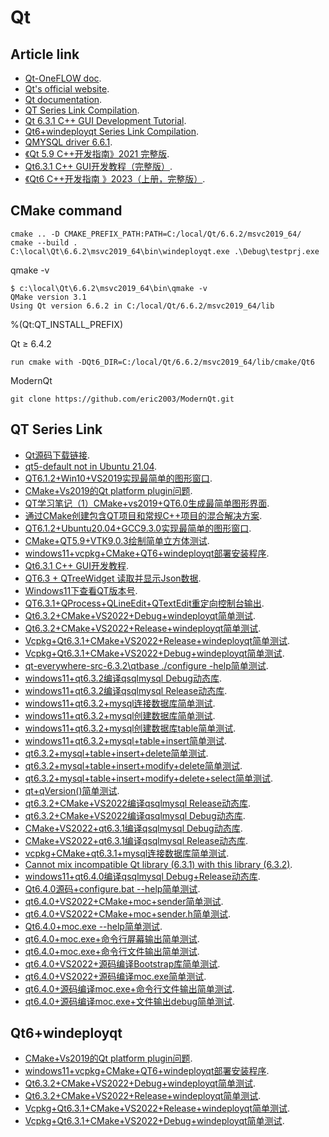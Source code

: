 # Qt

## Article link

-  [Qt-OneFLOW doc](https://eric2003.github.io/OneFLOW/qt.html).
-  [Qt's official website](https://www.qt.io/).
-  [Qt documentation](https://doc.qt.io/).
-  [QT Series Link Compilation](https://zhuanlan.zhihu.com/p/565066693/).
-  [Qt 6.3.1 C++ GUI Development Tutorial](https://zhuanlan.zhihu.com/p/565557087/).
-  [Qt6+windeployqt Series Link Compilation](https://zhuanlan.zhihu.com/p/566839520/).
-  [QMYSQL driver 6.6.1](https://github.com/thecodemonkey86/qt_mysql_driver/).
-  [《Qt 5.9 C++开发指南》2021 完整版](https://www.bilibili.com/video/BV1AX4y1w7Nt/).
-  [Qt6.3.1 C++ GUI开发教程（完整版）](https://www.bilibili.com/video/BV1G94y1Q7h6/).
-  [《Qt6 C++开发指南 》2023（上册，完整版）](https://www.bilibili.com/video/BV1km4y1k7CW/).



## CMake command

```
cmake .. -D CMAKE_PREFIX_PATH:PATH=C:/local/Qt/6.6.2/msvc2019_64/
cmake --build .
C:\local\Qt\6.6.2\msvc2019_64\bin\windeployqt.exe .\Debug\testprj.exe
```

qmake -v
```
$ c:\local\Qt\6.6.2\msvc2019_64\bin\qmake -v
QMake version 3.1
Using Qt version 6.6.2 in C:/local/Qt/6.6.2/msvc2019_64/lib
```

%(Qt:QT_INSTALL_PREFIX)

Qt ≥ 6.4.2
```
run cmake with -DQt6_DIR=C:/local/Qt/6.6.2/msvc2019_64/lib/cmake/Qt6
```

ModernQt
```
git clone https://github.com/eric2003/ModernQt.git
```

## QT Series Link

-  [Qt源码下载链接](https://download.qt.io/archive/qt/).
-  [qt5-default not in Ubuntu 21.04](https://zhuanlan.zhihu.com/p/443006210/).
-  [QT6.1.2+Win10+VS2019实现最简单的图形窗口](https://zhuanlan.zhihu.com/p/389417392/).
-  [CMake+Vs2019的Qt platform plugin问题](https://zhuanlan.zhihu.com/p/414017803/).
-  [QT学习笔记（1）CMake+vs2019+QT6.0生成最简单图形界面](https://zhuanlan.zhihu.com/p/400804242/).
-  [通过CMake创建包含QT项目和常规C++项目的混合解决方案](https://zhuanlan.zhihu.com/p/400900832/).
-  [QT6.1.2+Ubuntu20.04+GCC9.3.0实现最简单的图形窗口](https://zhuanlan.zhihu.com/p/389505697/).
-  [CMake+QT5.9+VTK9.0.3绘制简单立方体测试](https://zhuanlan.zhihu.com/p/405921252/).
-  [windows11+vcpkg+CMake+QT6+windeployqt部署安装程序](https://zhuanlan.zhihu.com/p/565057648/).
-  [Qt6.3.1 C++ GUI开发教程](https://zhuanlan.zhihu.com/p/565557087/).
-  [QT6.3 + QTreeWidget 读取并显示Json数据](https://zhuanlan.zhihu.com/p/566368801/).
-  [Windows11下查看QT版本号](https://zhuanlan.zhihu.com/p/566402975/).
-  [QT6.3.1+QProcess+QLineEdit+QTextEdit重定向控制台输出](https://zhuanlan.zhihu.com/p/566408821/).
-  [Qt6.3.2+CMake+VS2022+Debug+windeployqt简单测试](https://zhuanlan.zhihu.com/p/566777470/).
-  [Qt6.3.2+CMake+VS2022+Release+windeployqt简单测试](https://zhuanlan.zhihu.com/p/566822126/).
-  [Vcpkg+Qt6.3.1+CMake+VS2022+Release+windeployqt简单测试](https://zhuanlan.zhihu.com/p/566828832/).
-  [Vcpkg+Qt6.3.1+CMake+VS2022+Debug+windeployqt简单测试](https://zhuanlan.zhihu.com/p/566834738/).
-  [qt-everywhere-src-6.3.2\qtbase ./configure -help简单测试](https://zhuanlan.zhihu.com/p/566984107/).
-  [windows11+qt6.3.2编译qsqlmysql Debug动态库](https://zhuanlan.zhihu.com/p/567880829/).
-  [windows11+qt6.3.2编译qsqlmysql Release动态库](https://zhuanlan.zhihu.com/p/567883165/).
-  [windows11+qt6.3.2+mysql连接数据库简单测试](https://zhuanlan.zhihu.com/p/567935314/).
-  [windows11+qt6.3.2+mysql创建数据库简单测试](https://zhuanlan.zhihu.com/p/568180677/).
-  [windows11+qt6.3.2+mysql创建数据库table简单测试](https://zhuanlan.zhihu.com/p/568369643/).
-  [windows11+qt6.3.2+mysql+table+insert简单测试](https://zhuanlan.zhihu.com/p/568440378/).
-  [qt6.3.2+mysql+table+insert+delete简单测试](https://zhuanlan.zhihu.com/p/568451127/).
-  [qt6.3.2+mysql+table+insert+modify+delete简单测试](https://zhuanlan.zhihu.com/p/568457916/).
-  [qt6.3.2+mysql+table+insert+modify+delete+select简单测试](https://zhuanlan.zhihu.com/p/568466560/).
-  [qt+qVersion()简单测试](https://zhuanlan.zhihu.com/p/569314612/).
-  [qt6.3.2+CMake+VS2022编译qsqlmysql Release动态库](https://zhuanlan.zhihu.com/p/569487874/).
-  [qt6.3.2+CMake+VS2022编译qsqlmysql Debug动态库](https://zhuanlan.zhihu.com/p/569491418/).
-  [CMake+VS2022+qt6.3.1编译qsqlmysql Debug动态库](https://zhuanlan.zhihu.com/p/569495786/).
-  [CMake+VS2022+qt6.3.1编译qsqlmysql Release动态库](https://zhuanlan.zhihu.com/p/569505623/).
-  [vcpkg+CMake+qt6.3.1+mysql连接数据库简单测试](https://zhuanlan.zhihu.com/p/569513891/).
-  [Cannot mix incompatible Qt library (6.3.1) with this library (6.3.2)](https://zhuanlan.zhihu.com/p/569797873/).
-  [windows11+qt6.4.0编译qsqlmysql Debug+Release动态库](https://zhuanlan.zhihu.com/p/569912059/).
-  [Qt6.4.0源码+configure.bat --help简单测试](https://zhuanlan.zhihu.com/p/574526276/).
-  [qt6.4.0+VS2022+CMake+moc+sender简单测试](https://zhuanlan.zhihu.com/p/574634547/).
-  [qt6.4.0+VS2022+CMake+moc+sender.h简单测试](https://zhuanlan.zhihu.com/p/574657206/).
-  [Qt6.4.0+moc.exe --help简单测试](https://zhuanlan.zhihu.com/p/574665583/).
-  [qt6.4.0+moc.exe+命令行屏幕输出简单测试](https://zhuanlan.zhihu.com/p/574690800/).
-  [qt6.4.0+moc.exe+命令行文件输出简单测试](https://zhuanlan.zhihu.com/p/574698928/).
-  [qt6.4.0+VS2022+源码编译Bootstrap库简单测试](https://zhuanlan.zhihu.com/p/574708302/).
-  [qt6.4.0+VS2022+源码编译moc.exe简单测试](https://zhuanlan.zhihu.com/p/574714916/).
-  [qt6.4.0+源码编译moc.exe+命令行文件输出简单测试](https://zhuanlan.zhihu.com/p/574724593/).
-  [qt6.4.0+源码编译moc.exe+文件输出debug简单测试](https://zhuanlan.zhihu.com/p/574879089/).

## Qt6+windeployqt

-  [CMake+Vs2019的Qt platform plugin问题](https://zhuanlan.zhihu.com/p/414017803/).
-  [windows11+vcpkg+CMake+QT6+windeployqt部署安装程序](https://zhuanlan.zhihu.com/p/565057648/).
-  [Qt6.3.2+CMake+VS2022+Debug+windeployqt简单测试](https://zhuanlan.zhihu.com/p/566777470/).
-  [Qt6.3.2+CMake+VS2022+Release+windeployqt简单测试](https://zhuanlan.zhihu.com/p/566822126/).
-  [Vcpkg+Qt6.3.1+CMake+VS2022+Release+windeployqt简单测试](https://zhuanlan.zhihu.com/p/566828832/).
-  [Vcpkg+Qt6.3.1+CMake+VS2022+Debug+windeployqt简单测试](https://zhuanlan.zhihu.com/p/566834738/).
